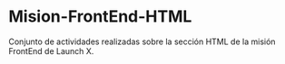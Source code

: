 # Mision-FrontEnd-HTML

Conjunto de actividades realizadas sobre la sección HTML de la misión FrontEnd de Launch X.
